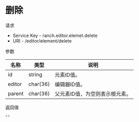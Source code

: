 # 删除

请求
- Service Key - ranch.editor.elemet.delete
- URI - /editor/element/delete

参数

|名称|类型|说明|
|---|---|---|
|id|string|元素ID值。|
|editor|char(36)|编辑器ID值。|
|parent|char(36)|父元素ID值，为空则表示根元素。|

返回值
```
""
```